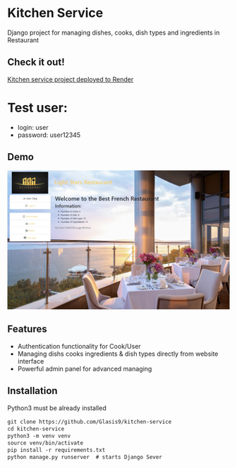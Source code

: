 # Kitchen Service

Django project for managing dishes, cooks, dish types and ingredients in Restaurant 

## Check it out!

[Kitchen service project deployed to Render](https://best-kitchen-service-oleg.onrender.com/)

# Test user:
* login: user
* password: user12345

## Demo

![Website interface](demo.jpg)

## Features

* Authentication functionality for Cook/User
* Managing dishs cooks ingredients & dish types directly from website interface
* Powerful admin panel for advanced managing

## Installation

Python3 must be already installed

```shell
git clone https://github.com/Glasis9/kitchen-service
cd kitchen-service
python3 -m venv venv
source venv/bin/activate
pip install -r requirements.txt
python manage.py runserver  # starts Django Sever
```
